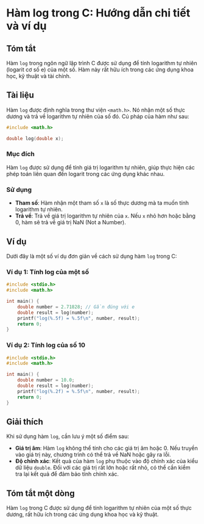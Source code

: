 <!--
Meta Description: # Hàm log trong C: Hướng dẫn chi tiết và ví dụ ## Tóm tắt Hàm `log` trong ngôn ngữ lập trình C được sử dụng để tính logarithm tự nhiên (logarit cơ số ...
Meta Keywords: log, hàm, dụng, của, trong
-->

# Hàm log trong C: Hướng dẫn chi tiết và ví dụ

## Tóm tắt
Hàm `log` trong ngôn ngữ lập trình C được sử dụng để tính logarithm tự nhiên (logarit cơ số e) của một số. Hàm này rất hữu ích trong các ứng dụng khoa học, kỹ thuật và tài chính.

## Tài liệu
Hàm `log` được định nghĩa trong thư viện `<math.h>`. Nó nhận một số thực dương và trả về logarithm tự nhiên của số đó. Cú pháp của hàm như sau:

```c
#include <math.h>

double log(double x);
```

### Mục đích
Hàm `log` được sử dụng để tính giá trị logarithm tự nhiên, giúp thực hiện các phép toán liên quan đến logarit trong các ứng dụng khác nhau.

### Sử dụng
- **Tham số**: Hàm nhận một tham số `x` là số thực dương mà ta muốn tính logarithm tự nhiên.
- **Trả về**: Trả về giá trị logarithm tự nhiên của `x`. Nếu `x` nhỏ hơn hoặc bằng 0, hàm sẽ trả về giá trị NaN (Not a Number).

## Ví dụ
Dưới đây là một số ví dụ đơn giản về cách sử dụng hàm `log` trong C:

### Ví dụ 1: Tính log của một số
```c
#include <stdio.h>
#include <math.h>

int main() {
    double number = 2.71828; // Gần đúng với e
    double result = log(number);
    printf("log(%.5f) = %.5f\n", number, result);
    return 0;
}
```

### Ví dụ 2: Tính log của số 10
```c
#include <stdio.h>
#include <math.h>

int main() {
    double number = 10.0;
    double result = log(number);
    printf("log(%.2f) = %.5f\n", number, result);
    return 0;
}
```

## Giải thích
Khi sử dụng hàm `log`, cần lưu ý một số điểm sau:
- **Giá trị âm**: Hàm `log` không thể tính cho các giá trị âm hoặc 0. Nếu truyền vào giá trị này, chương trình có thể trả về NaN hoặc gây ra lỗi.
- **Độ chính xác**: Kết quả của hàm `log` phụ thuộc vào độ chính xác của kiểu dữ liệu `double`. Đối với các giá trị rất lớn hoặc rất nhỏ, có thể cần kiểm tra lại kết quả để đảm bảo tính chính xác.

## Tóm tắt một dòng
Hàm `log` trong C được sử dụng để tính logarithm tự nhiên của một số thực dương, rất hữu ích trong các ứng dụng khoa học và kỹ thuật.